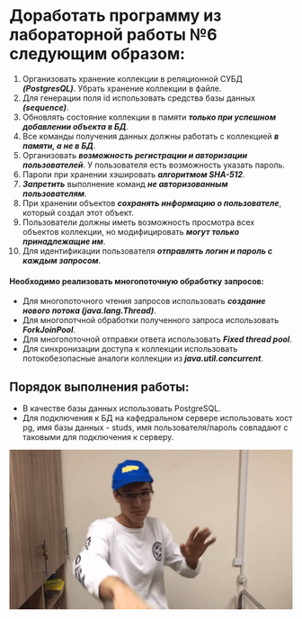 # Доработать программу из лабораторной работы №6 следующим образом:

1. Организовать хранение коллекции в реляционной СУБД ***(PostgresQL)***. Убрать хранение коллекции в файле.
2. Для генерации поля id использовать средства базы данных ***(sequence)***.
3. Обновлять состояние коллекции в памяти ***только при успешном добавлении объекта в БД***.
4. Все команды получения данных должны работать с коллекцией ***в памяти, а не в БД***.
5. Организовать ***возможность регистрации и авторизации пользователей***. У пользователя есть возможность указать пароль.
6. Пароли при хранении хэшировать ***алгоритмом SHA-512***.
7. ***Запретить*** выполнение команд ***не авторизованным пользователям***.
8. При хранении объектов ***сохранять информацию о пользователе***, который создал этот объект.
9. Пользователи должны иметь возможность просмотра всех объектов коллекции, но модифицировать ***могут только принадлежащие им***.
10. Для идентификации пользователя ***отправлять логин и пароль с каждым запросом***.

#### Необходимо реализовать многопоточную обработку запросов:

* Для многопоточного чтения запросов использовать ***создание нового потока (java.lang.Thread)***.
* Для многопотчной обработки полученного запроса использовать ***ForkJoinPool***.
* Для многопоточной отправки ответа использовать ***Fixed thread pool***.
* Для синхронизации доступа к коллекции использовать потокобезопасные аналоги коллекции из ***java.util.concurrent***.

## Порядок выполнения работы:

* В качестве базы данных использовать PostgreSQL.
* Для подключения к БД на кафедральном сервере использовать хост pg, имя базы данных - studs, имя пользователя/пароль совпадают с таковыми для подключения к серверу.

![hippo](goodbye.gif)
